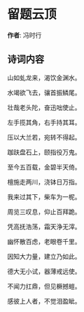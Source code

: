 # 留题云顶

**作者**: 冯时行

## 诗词内容

山如虬龙来，渴饮金渊水。

水竭欲飞去，骧首振鳞尾。

壮哉老头陀，奋迅咄使止。

左手揽其角，右手持其耳。

压以大兰若，宛转不得起。

跏趺盘石上，颐指役万鬼。

至今五百载，金碧半天倚。

檀施走两川，浇钵日万指。

我来过其下，柴车为一柅。

周览三叹息，仰止百拜跪。

凭高抚浩荡，霜天浄无滓。

幽怀散百虑，老眼卷千里。

因知大力量，建立乃如此。

德大无小试，器薄戒远使。

不闻力扛鼎，但见橛撼螘。

感彼上人者，不觉泪盈眦。

